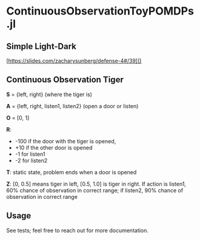 # ContinuousObservationToyPOMDPs.jl

## Simple Light-Dark

[https://slides.com/zacharysunberg/defense-4#/39]()

## Continuous Observation Tiger

**S** = {left, right} (where the tiger is)

**A** = {left, right, listen1, listen2} (open a door or listen)

**O** = [0, 1]

**R**:
- -100 if the door with the tiger is opened,
- +10 if the other door is opened
- -1 for listen1
- -2 for listen2

**T**: static state, problem ends when a door is opened

**Z**: [0, 0.5] means tiger in left, [0.5, 1.0] is tiger in right. If action is listen1, 60% chance of observation in correct range; if listen2, 90% chance of observation in correct range

## Usage

See tests; feel free to reach out for more documentation.
